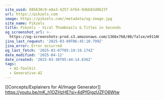 ```yaml
---
site_uuid: 885638c9-e8a3-4257-bf64-9dbb83d0623f
url: https://pikzels.com
image: https://pikzels.com//metadata/og-image.jpg
site_name: Pikzels
title: Pikzels - Viral Thumbnails & Titles in Seconds
og_screenshot_url: >-
  https://og-screenshots-prod.s3.amazonaws.com/1366x768/80/false/e9110079df1a5574988a3e5b72499df44180c45b4b6d0050746fc4edf1d641e5.jpeg
jina_last_request: '2025-03-09T06:45:10.799Z'
jina_error: Error occurred
og_last_fetch: '2025-03-07T05:19:19.174Z'
date_modified: '2025-04-12'
date_created: '2025-03-30T05:44:14.836Z'
tags:
  - AI-Toolkit
  - Generative-AI
---
```


































































[[Concepts/Explainers for AI/Image Generator]]
https://youtu.be/mK_h1OZHzHE?si=4dPfGigzUZFO6Wtw
